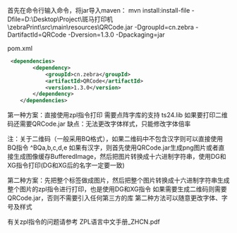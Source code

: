 首先在命令行输入命令，将jar导入maven：
mvn install:install-file   -Dfile=D:\Desktop\Project\斑马打印机\zebraPrint\src\main\resources\QRCode.jar -DgroupId=cn.zebra  -DartifactId=QRCode -Dversion=1.3.0 -Dpackaging=jar

pom.xml
```xml
 <dependencies>
        <dependency>
            <groupId>cn.zebra</groupId>
            <artifactId>QRCode</artifactId>
            <version>1.3.0</version>
        </dependency>
    </dependencies>
```

第一种方案：直接使用zpl指令打印
需要点阵字库的支持 ts24.lib
如果要打印二维码还需要QRCode.jar
缺点：无法更改字体样式，只能修改字体倍率

注：关于二维码（一般采用BQ格式），如果二维码中不包含汉字则可以直接使用BQ指令 ^BQa,b,c,d,e
如果有汉字，则首先使用QRCode.jar生成png图片或者直接生成图像缓存BufferedImage，然后把图片转换成十六进制字符串，使用DG和XG指令打印(DG和XG后的名字一定要一致)



第二种方案：先把整个标签做成图片，然后把整个图片转换成十六进制字符串生成整个图片的zpl指令进行打印，也是使用DG和XG指令
如果需要生成二维码则需要QRCode.jar，否则不需要引入任何第三方的库
第二种方法可以随意更改字体、字号及样式

有关zpl指令的问题请参考  ZPL语言中文手册_ZHCN.pdf
